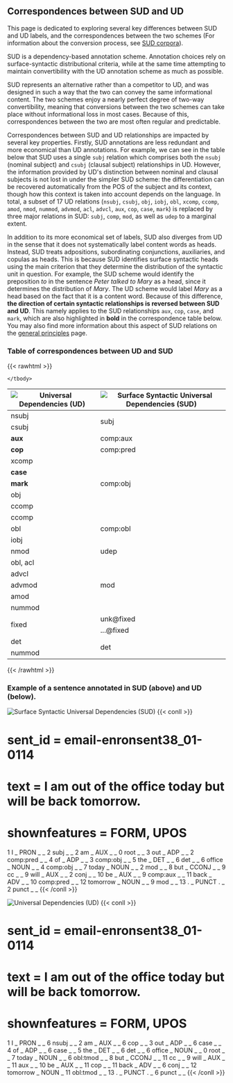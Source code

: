 ## Correspondences between SUD and UD

This page is dedicated to exploring several key differences between SUD and UD labels, and the correspondences between the two schemes (For information about the conversion process, see [SUD corpora](../../../data)).

SUD is a dependency-based annotation scheme. Annotation choices rely on surface-syntactic distributional criteria, while at the same time attempting to maintain convertibility with the UD annotation scheme as much as possible.

SUD represents an alternative rather than a competitor to UD, and was designed in such a way that the two can convey the same informational content. The two schemes enjoy a nearly perfect degree of two-way convertibility, meaning that conversions between the two schemes can take place without informational loss in most cases. Because of this, correspondences between the two are most often regular and predictable.

Correspondences between SUD and UD relationships are impacted by several key properties. Firstly, SUD annotations are less redundant and more economical than UD annotations. For example, we can see in the table below that SUD uses a single `subj` relation which comprises both the `nsubj` (nominal subject) and `csubj` (clausal subject) relationships in UD. However, the information provided by UD's distinction between nominal and clausal subjects is not lost in under the simpler SUD scheme: the differentiation can be recovered automatically from the POS of the subject and its context, though how this context is taken into account depends on the language. In total, a subset of 17 UD relations (`nsubj`, `csubj`, `obj`, `iobj`, `obl`, `xcomp`, `ccomp`, `amod`, `nmod`, `nummod`, `advmod`, `acl`, `advcl`, `aux`, `cop`, `case`, `mark`) is replaced by three major relations in SUD: `subj`, `comp`, `mod`, as well as `udep` to a marginal extent.

In addition to its more economical set of labels, SUD also diverges from UD in the sense that it does not systematically label content words as heads. Instead, SUD treats adpositions, subordinating conjunctions, auxiliaries, and copulas as heads. This is because SUD identifies surface syntactic heads using the main criterion that they determine the distribution of the syntactic unit in question. For example, the SUD scheme would identify the preposition *to* in the sentence *Peter talked to Mary* as a head, since it determines the distribution of *Mary*. The UD scheme would label *Mary* as a head based on the fact that it is a content word. Because of this difference, **the direction of certain syntactic relationships is reversed between SUD and UD**. This namely applies to the SUD relationships `aux`, `cop`, `case`, and `mark`, which are also highlighted in **bold** in the correspondence table below. You may also find more information about this aspect of SUD relations on the [general principles](../general_principles) page.

### Table of correspondences between UD and SUD

{{< rawhtml >}}

<table class="center">
    <thead>
        <tr>
            <th><img src="/images/ud.svg" alt="Universal Dependencies (UD)"></th>
            <th><img src="/images/sud.svg" alt="Surface Syntactic Universal Dependencies (SUD)"></th>
        </tr>
    </thead>
    <tbody>
        <tr>
          <td>nsubj</td>
          <td rowspan=2>subj</td>
        </tr>
        <tr>
          <td>csubj</td>
        </tr>
        <tr>
          <td><b>aux</b></td>
          <td>comp:aux</td>
        </tr>
        <tr>
          <td><b>cop</b></td>
          <td>comp:pred</td>
        </tr>
        <tr>
          <td>xcomp</td>
          <td rowspan=5>comp:obj</td>
        <tr>
          <td><b>case</b></td>
        </tr>
        <tr><td><b>mark</b></td></tr>
        <tr><td>obj</td></tr>
        <tr><td>ccomp</td></tr>
        <tr>
          <td>ccomp</td>
          <td rowspan=3>comp:obl</td>
        </tr>
        <tr><td>obl</td></tr>
        <tr>
          <td>iobj</td>
        </tr>
        <tr><td>nmod</td><td>udep</td></tr>
        <tr>
          <td rowspan>obl, acl</td>
          <td rowspan=5>mod</td>
        </tr>
        <tr><td>advcl</td></tr>
        <tr><td>advmod</td></tr>
        <tr><td>amod</td></tr>
        <tr><td>nummod</td></tr>
        <tr>
          <td rowspan=2>fixed</td>
          <td>unk@fixed</td>
        </tr>
        <tr>
          <td>...@fixed</td>
        </tr>
        <tr>
          <td>det</td>
          <td rowspan=2>det</td>
        </tr>
        <tr>
          <td>nummod</td>
        </tr>

    </tbody>
</table>
</div>
{{< /rawhtml >}}


### Example of a sentence annotated in SUD (above) and UD (below).
![Surface Syntactic Universal Dependencies (SUD)](/images/sud.svg#floatleft)
{{< conll >}}
# sent_id = email-enronsent38_01-0114
# text = I am out of the office today but will be back tomorrow.
# shownfeatures = FORM, UPOS
1	I	_	PRON	_	_	2	subj	_	_
2	am	_	AUX	_	_	0	root	_	_
3	out	_	ADP	_	_	2	comp:pred	_	_
4	of	_	ADP	_	_	3	comp:obj	_	_
5	the	_	DET	_	_	6	det	_	_
6	office	_	NOUN	_	_	4	comp:obj	_	_
7	today	_	NOUN	_	_	2	mod	_	_
8	but	_	CCONJ	_	_	9	cc	_	_
9	will	_	AUX	_	_	2	conj	_	_
10	be	_	AUX	_	_	9	comp:aux	_	_
11	back	_	ADV	_	_	10	comp:pred	_	_
12	tomorrow	_	NOUN	_	_	9	mod	_	_
13	.	_	PUNCT	.	_	2	punct	_	_
{{< /conll >}}

![Universal Dependencies (UD)](/images/ud.svg#floatleft)
{{< conll >}}
# sent_id = email-enronsent38_01-0114
# text = I am out of the office today but will be back tomorrow.
# shownfeatures = FORM, UPOS
1	I	_	PRON	_	_	6	nsubj	_	_
2	am	_	AUX	_	_	6	cop	_	_
3	out	_	ADP	_	_	6	case	_	_
4	of	_	ADP	_	_	6	case	_	_
5	the	_	DET	_	_	6	det	_	_
6	office	_	NOUN	_	_	0	root	_	_
7	today	_	NOUN	_	_	6	obl:tmod	_	_
8	but	_	CCONJ	_	_	11	cc	_	_
9	will	_	AUX	_	_	11	aux	_	_
10	be	_	AUX	_	_	11	cop	_	_
11	back	_	ADV	_	_	6	conj	_	_
12	tomorrow	_	NOUN	_		11	obl:tmod	_	_
13	.	_	PUNCT	.	_	6	punct	_	_
{{< /conll >}}

